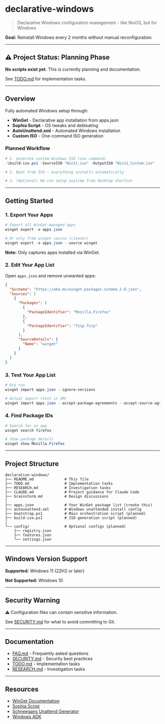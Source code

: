 # declarative-windows

> Declarative Windows configuration management - like NixOS, but for Windows

**Goal:** Reinstall Windows every 2 months without manual reconfiguration.

---

## ⚠️ Project Status: Planning Phase

**No scripts exist yet.** This is currently planning and documentation.

See [TODO.md](TODO.md) for implementation tasks.

---

## Overview

Fully automated Windows setup through:

- **WinGet** - Declarative app installation from apps.json
- **Sophia Script** - OS tweaks and debloating
- **AutoUnattend.xml** - Automated Windows installation
- **Custom ISO** - One-command ISO generation

### Planned Workflow

```powershell
# 1. Generate custom Windows ISO (one command)
.\build-iso.ps1 -SourceISO "Win11.iso" -OutputISO "Win11_Custom.iso"

# 2. Boot from ISO - everything installs automatically

# 3. (Optional) Re-run setup anytime from desktop shortcut
```

---

## Getting Started

### 1. Export Your Apps

```powershell
# Export all WinGet-managed apps
winget export -o apps.json

# Or only from winget source (cleaner)
winget export -o apps.json --source winget
```

**Note:** Only captures apps installed via WinGet.

### 2. Edit Your App List

Open `apps.json` and remove unwanted apps:

```json
{
  "$schema": "https://aka.ms/winget-packages.schema.2.0.json",
  "Sources": [
    {
      "Packages": [
        {
          "PackageIdentifier": "Mozilla.Firefox"
        },
        {
          "PackageIdentifier": "7zip.7zip"
        }
      ],
      "SourceDetails": {
        "Name": "winget"
      }
    }
  ]
}
```

### 3. Test Your App List

```powershell
# Dry run
winget import apps.json --ignore-versions

# Actual import (test in VM)
winget import apps.json --accept-package-agreements --accept-source-agreements
```

### 4. Find Package IDs

```powershell
# Search for an app
winget search firefox

# Show package details
winget show Mozilla.Firefox
```

---

## Project Structure

```
declarative-windows/
├── README.md              # This file
├── TODO.md                # Implementation tasks
├── RESEARCH.md            # Investigation tasks
├── CLAUDE.md              # Project guidance for Claude Code
├── brainstorm.md          # Design discussions
│
├── apps.json              # Your WinGet package list (create this)
├── autounattend.xml       # Windows unattended install config
├── bootstrap.ps1          # Main orchestration script (planned)
├── build-iso.ps1          # ISO generation script (planned)
│
└── config/                # Optional configs (planned)
    ├── registry.json
    ├── features.json
    └── settings.json
```

---

## Windows Version Support

**Supported:** Windows 11 (22H2 or later)

**Not Supported:** Windows 10

---

## Security Warning

⚠️ Configuration files can contain sensitive information.

See [SECURITY.md](SECURITY.md) for what to avoid committing to Git.

---

## Documentation

- [FAQ.md](FAQ.md) - Frequently asked questions
- [SECURITY.md](SECURITY.md) - Security best practices
- [TODO.md](TODO.md) - Implementation tasks
- [RESEARCH.md](RESEARCH.md) - Investigation tasks

---

## Resources

- [WinGet Documentation](https://learn.microsoft.com/en-us/windows/package-manager/winget/)
- [Sophia Script](https://github.com/farag2/Sophia-Script-for-Windows)
- [Schneegans Unattend Generator](https://schneegans.de/windows/unattend-generator/)
- [Windows ADK](https://learn.microsoft.com/en-us/windows-hardware/get-started/adk-install)
